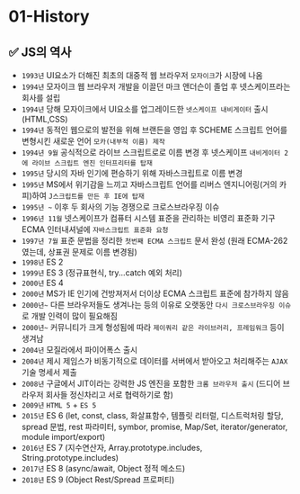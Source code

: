 # 01-History

## ✅ JS의 역사

* `1993년` UI요소가 더해진 최초의 대중적 웹 브라우저 `모자이크`가 시장에 나옴
* `1994년` 모자이크 웹 브라우저 개발을 이끌던 마크 앤더슨이 졸업 후 넷스케이프라는 회사를 설립
* `1994년` 당해 모자이크에서 UI요소를 업그레이드한 `넷스케이프 내비게이터` 출시(HTML,CSS)
* `1994년` 동적인 웹으로의 발전을 위해 브랜든을 영입 후 SCHEME 스크립트 언어를 변형시킨 새로운 언어 `모카(내부적 이름) 제작`
* `1994년 9월` 공식적으로 라이브 스크립트로로 이름 변경 후 넷스케이프 `내비게이터 2에 라이브 스크립트 엔진 인터프리터를 탑재`
* `1995년` 당시의 자바 인기에 편승하기 위해 자바스크립트로 이름 변경
* `1995년` MS에서 위기감을 느끼고 자바스크립트 언어를 리버스 엔지니어링(거의 카피)하여 `J스크립트를 만든 후 IE에 탑재`
* `1995년 ~` 이후 두 회사의 기능 경쟁으로 크로스브라우징 이슈
* `1996년 11월` 넷스케이프가 컴퓨터 시스템 표준을 관리하는 비영리 표준화 기구 ECMA 인터내셔널에 `자바스크립트 표준화 요청`
* `1997년 7월` 표준 문법을 정리한 `첫번째 ECMA 스크립트` 문서 완성 (원래 ECMA-262였는데, 상표권 문제로 이름 변경됨)
* `1998년` ES 2
* `1999년` ES 3 (정규표현식, try...catch 예외 처리)
* `2000년` ES 4
* `2000년` MS가 IE 인기에 건방져저서 더이상 ECMA 스크립트 표준에 참가하지 않음
* `2000년~` 다른 브라우저들도 생겨나는 등의 이유로 오랫동안 `다시 크로스브라우징 이슈`로 개발 인력이 많이 필요해짐
* `2000년~` 커뮤니티가 크게 형성됨에 따라 `제이쿼리 같은 라이브러리, 프레임워크` 등이 생겨남
* `2004년` 모질라에서 파이어폭스 출시
* `2004년` 제시 제임스가 비동기적으로 데이터를 서버에서 받아오고 처리해주는 `AJAX` 기술 명세서 제출
* `2008년` 구글에서 JIT이라는 강력한 JS 엔진을 포함한 `크롬 브라우저 출시` (드디어 브라우저 회사들 정신차리고 서로 협력하기로 함)
* `2009년` `HTML 5` + `ES 5`
* `2015년` ES 6 (let, const, class, 화살표함수, 템플릿 리터럴, 디스트럭처링 할당, spread 문법, rest 파라미터, symbor, promise, Map/Set, iterator/generator, module import/export)
* `2016년` ES 7 (지수연산자, Array.prototype.includes, String.prototype.includes)
* `2017년` ES 8 (async/await, Object 정적 메소드)
* `2018년` ES 9 (Object Rest/Spread 프로퍼티)
